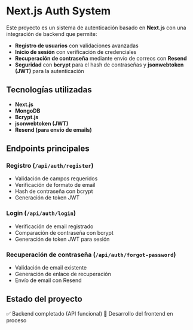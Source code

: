 # Next.js Auth System

Este proyecto es un sistema de autenticación basado en **Next.js** con una integración de backend que permite:
- **Registro de usuarios** con validaciones avanzadas
- **Inicio de sesión** con verificación de credenciales
- **Recuperación de contraseña** mediante envío de correos con **Resend**
- **Seguridad** con **bcrypt** para el hash de contraseñas y **jsonwebtoken (JWT)** para la autenticación

## Tecnologías utilizadas
- **Next.js**
- **MongoDB**
- **Bcrypt.js**
- **jsonwebtoken (JWT)**
- **Resend (para envío de emails)**

## Endpoints principales
### Registro (`/api/auth/register`)
- Validación de campos requeridos
- Verificación de formato de email
- Hash de contraseña con bcrypt
- Generación de token JWT

### Login (`/api/auth/login`)
- Verificación de email registrado
- Comparación de contraseña con bcrypt
- Generación de token JWT para sesión

### Recuperación de contraseña (`/api/auth/forgot-password`)
- Validación de email existente
- Generación de enlace de recuperación
- Envío de email con Resend

## Estado del proyecto
✅ Backend completado (API funcional)
🔄 Desarrollo del frontend en proceso

